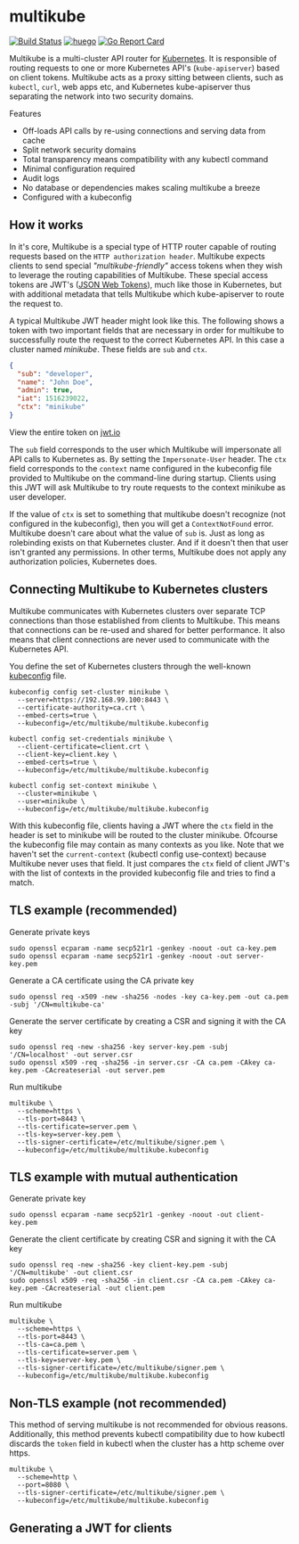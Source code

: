 # multikube
[![Build Status](https://travis-ci.org/amimof/multikube.svg?branch=master)](https://travis-ci.org/amimof/multikube) [![huego](https://godoc.org/github.com/amimof/multikube?status.svg)](https://godoc.org/github.com/amimof/multikube) [![Go Report Card](https://goreportcard.com/badge/github.com/amimof/multikube)](https://goreportcard.com/report/github.com/amimof/multikube)


Multikube is a multi-cluster API router for [Kubernetes](http://kubernetes.io/). It is responsible of routing requests to one or more Kubernetes API's (`kube-apiserver`) based on client tokens. Multikube acts as a proxy sitting between clients, such as `kubectl`, `curl`, web apps etc, and Kubernetes kube-apiserver thus separating the network into two security domains.

Features
* Off-loads API calls by re-using connections and serving data from cache
* Split network security domains
* Total transparency means compatibility with any kubectl command
* Minimal configuration required
* Audit logs 
* No database or dependencies makes scaling multikube a breeze 
* Configured with a kubeconfig

## How it works

In it's core, Multikube is a special type of HTTP router capable of routing requests based on the `HTTP authorization header`. Multikube expects clients to send special *"multikube-friendly"* access tokens when they wish to leverage the routing capabilities of Multikube. These special access tokens are JWT's ([JSON Web Tokens](https://jwt.io/)), much like those in Kubernetes, but with additional metadata that tells Multikube which kube-apiserver to route the request to.

A typical Multikube JWT header might look like this. The following shows a token with two important fields that are necessary in order for multikube to successfully route the request to the correct Kubernetes API. In this case a cluster named *minikube*. These fields are `sub` and `ctx`. 
```json
{
  "sub": "developer",
  "name": "John Doe",
  "admin": true,
  "iat": 1516239022,
  "ctx": "minikube"
}
```
View the entire token on [jwt.io](https://jwt.io/#debugger-io?token=eyJhbGciOiJSUzI1NiIsInR5cCI6IkpXVCJ9.eyJzdWIiOiJkZXZlbG9wZXIiLCJuYW1lIjoiSm9obiBEb2UiLCJhZG1pbiI6dHJ1ZSwiaWF0IjoxNTE2MjM5MDIyLCJjdHgiOiJtaW5pa3ViZSJ9.QlpKTHk4atmRvQ_1BSLN9V4qJTUo-3FL8Ep3i5DJH_s2fSE8F6ZKFGma5DJr-Owmkla0xo5Nv9rf-b8UfotDXpU2cz4mhFNIj23SPLlzP4HJNOkRCZbJH89qm-5ny4-fpv_H56IMBrAyesyEt79HnNC1y8BJtMvcaJBxP5ufWRcl0CmGtEJceKRNWnh_qRJ5hjHjkEPdRBx5BsggSkYmL5tJXw5KBkLXvLlppN72TsPV9pjb3gbl6z_FPUyGutRdedFoOEIB8hHPKO-mTBymm0royjURDrY6jVzOvz9empLlO0RGV9AxKCoWz_eHvXBdCcYOyZAy2KcGHyvkAZMTPA)

The `sub` field corresponds to the user which Multikube will impersonate all API calls to Kubernetes as. By setting the `Impersonate-User` header. The `ctx` field corresponds to the `context` name configured in the kubeconfig file provided to Multikube on the command-line during startup. Clients using this JWT will ask Multikube to try route requests to the context minikube as user developer. 

If the value of `ctx` is set to something that multikube doesn't recognize (not configured in the kubeconfig), then you will get a `ContextNotFound` error. Multikube doesn't care about what the value of `sub` is. Just as long as rolebinding exists on that Kubernetes cluster. And if it doesn't then that user isn't granted any permissions. In other terms, Multikube does not apply any authorization policies, Kubernetes does.

## Connecting Multikube to Kubernetes clusters

Multikube communicates with Kubernetes clusters over separate TCP connections than those established from clients to Multikube. This means that connections can be re-used and shared for better performance. It also means that client connections are never used to communicate with the Kubernetes API. 

You define the set of Kubernetes clusters through the well-known [kubeconfig](https://kubernetes.io/docs/concepts/configuration/organize-cluster-access-kubeconfig/) file. 

```
kubeconfig config set-cluster minikube \
  --server=https://192.168.99.100:8443 \
  --certificate-authority=ca.crt \
  --embed-certs=true \
  --kubeconfig=/etc/multikube/multikube.kubeconfig

kubectl config set-credentials minikube \
  --client-certificate=client.crt \
  --client-key=client.key \
  --embed-certs=true \
  --kubeconfig=/etc/multikube/multikube.kubeconfig

kubectl config set-context minikube \
  --cluster=minikube \
  --user=minikube \
  --kubeconfig=/etc/multikube/multikube.kubeconfig
```

With this kubeconfig file, clients having a JWT where the `ctx` field in the header is set to minikube will be routed to the cluster minikube. Ofcourse the kubeconfig file may contain as many contexts as you like. Note that we haven't set the `current-context` (kubectl config use-context) because Multikube never uses that field. It just compares the `ctx` field of client JWT's with the list of contexts in the provided kubeconfig file and tries to find a match.  

## TLS example (recommended)

Generate private keys
```
sudo openssl ecparam -name secp521r1 -genkey -noout -out ca-key.pem
sudo openssl ecparam -name secp521r1 -genkey -noout -out server-key.pem
```

Generate a CA certificate using the CA private key
```
sudo openssl req -x509 -new -sha256 -nodes -key ca-key.pem -out ca.pem -subj '/CN=multikube-ca' 
```

Generate the server certificate by creating a CSR and signing it with the CA key
```
sudo openssl req -new -sha256 -key server-key.pem -subj '/CN=localhost' -out server.csr
sudo openssl x509 -req -sha256 -in server.csr -CA ca.pem -CAkey ca-key.pem -CAcreateserial -out server.pem
```

Run multikube
```
multikube \
  --scheme=https \
  --tls-port=8443 \
  --tls-certificate=server.pem \
  --tls-key=server-key.pem \
  --tls-signer-certificate=/etc/multikube/signer.pem \
  --kubeconfig=/etc/multikube/multikube.kubeconfig
```

## TLS example with mutual authentication 

Generate private key
```
sudo openssl ecparam -name secp521r1 -genkey -noout -out client-key.pem
```

Generate the client certificate by creating CSR and signing it with the CA key
```
sudo openssl req -new -sha256 -key client-key.pem -subj '/CN=multikube' -out client.csr
sudo openssl x509 -req -sha256 -in client.csr -CA ca.pem -CAkey ca-key.pem -CAcreateserial -out client.pem
```

Run multikube
```
multikube \
  --scheme=https \
  --tls-port=8443 \
  --tls-ca=ca.pem \
  --tls-certificate=server.pem \
  --tls-key=server-key.pem \
  --tls-signer-certificate=/etc/multikube/signer.pem \
  --kubeconfig=/etc/multikube/multikube.kubeconfig
```

## Non-TLS example (not recommended)
This method of serving multikube is not recommended for obvious reasons. Additionally, this method prevents kubectl compatibility due to how kubectl discards the `token` field in kubectl when the cluster has a http scheme over https.

```
multikube \
  --scheme=http \
  --port=8080 \
  --tls-signer-certificate=/etc/multikube/signer.pem \
  --kubeconfig=/etc/multikube/multikube.kubeconfig
```

## Generating a JWT for clients

##